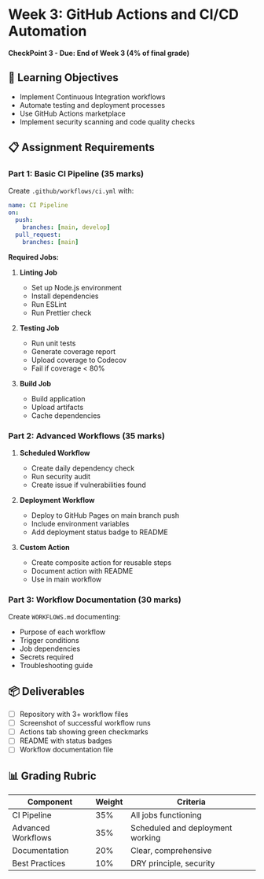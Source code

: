 # Week 3: GitHub Actions and CI/CD Automation
**CheckPoint 3 - Due: End of Week 3 (4% of final grade)**

## 🎯 Learning Objectives
- Implement Continuous Integration workflows
- Automate testing and deployment processes
- Use GitHub Actions marketplace
- Implement security scanning and code quality checks

## 📋 Assignment Requirements

### Part 1: Basic CI Pipeline (35 marks)
Create `.github/workflows/ci.yml` with:

```yaml
name: CI Pipeline
on:
  push:
    branches: [main, develop]
  pull_request:
    branches: [main]
```

**Required Jobs:**
1. **Linting Job**
   - Set up Node.js environment
   - Install dependencies
   - Run ESLint
   - Run Prettier check

2. **Testing Job**
   - Run unit tests
   - Generate coverage report
   - Upload coverage to Codecov
   - Fail if coverage < 80%

3. **Build Job**
   - Build application
   - Upload artifacts
   - Cache dependencies

### Part 2: Advanced Workflows (35 marks)
1. **Scheduled Workflow**
   - Create daily dependency check
   - Run security audit
   - Create issue if vulnerabilities found

2. **Deployment Workflow**
   - Deploy to GitHub Pages on main branch push
   - Include environment variables
   - Add deployment status badge to README

3. **Custom Action**
   - Create composite action for reusable steps
   - Document action with README
   - Use in main workflow

### Part 3: Workflow Documentation (30 marks)
Create `WORKFLOWS.md` documenting:
- Purpose of each workflow
- Trigger conditions
- Job dependencies
- Secrets required
- Troubleshooting guide

## 📦 Deliverables
- [ ] Repository with 3+ workflow files
- [ ] Screenshot of successful workflow runs
- [ ] Actions tab showing green checkmarks
- [ ] README with status badges
- [ ] Workflow documentation file

## 📊 Grading Rubric
| Component | Weight | Criteria |
|-----------|--------|----------|
| CI Pipeline | 35% | All jobs functioning |
| Advanced Workflows | 35% | Scheduled and deployment working |
| Documentation | 20% | Clear, comprehensive |
| Best Practices | 10% | DRY principle, security |
